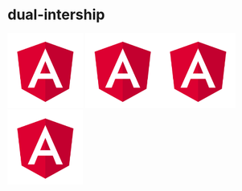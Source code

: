 # dual-intership

<img src= "https://github.com/MarcosMoralesAragon/dual-intership/blob/main/Angular.png" width="150" />
<img src= "https://github.com/MarcosMoralesAragon/dual-intership/blob/main/Angular.png" width="150" /><img src= "https://github.com/MarcosMoralesAragon/dual-intership/blob/main/Angular.png" width="150" />
<img src= "https://github.com/MarcosMoralesAragon/dual-intership/blob/main/Angular.png" width="150" />
